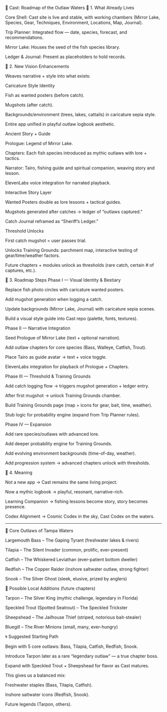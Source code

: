 🎣 Cast: Roadmap of the Outlaw Waters
🌌 1. What Already Lives

Core Shell: Cast site is live and stable, with working chambers (Mirror Lake, Species, Gear, Techniques, Environment, Locations, Map, Journal).

Trip Planner: Integrated flow — date, species, forecast, and recommendations.

Mirror Lake: Houses the seed of the fish species library.

Ledger & Journal: Present as placeholders to hold records.

📜 2. New Vision Enhancements

Weaves narrative + style into what exists:

Caricature Style Identity

Fish as wanted posters (before catch).

Mugshots (after catch).

Backgrounds/environment (trees, lakes, cattails) in caricature sepia style.

Entire app unified in playful outlaw logbook aesthetic.

Ancient Story + Guide

Prologue: Legend of Mirror Lake.

Chapters: Each fish species introduced as mythic outlaws with lore + tactics.

Narrator: Tairo, fishing guide and spiritual companion, weaving story and lesson.

ElevenLabs voice integration for narrated playback.

Interactive Story Layer

Wanted Posters double as lore lessons + tactical guides.

Mugshots generated after catches → ledger of “outlaws captured.”

Catch Journal reframed as “Sheriff’s Ledger.”

Threshold Unlocks

First catch mugshot = user passes trial.

Unlocks Training Grounds: parchment map, interactive testing of gear/time/weather factors.

Future chapters + modules unlock as thresholds (rare catch, certain # of captures, etc.).

🌿 3. Roadmap Steps
Phase I — Visual Identity & Bestiary

Replace fish photo circles with caricature wanted posters.

Add mugshot generation when logging a catch.

Update backgrounds (Mirror Lake, Journal) with caricature sepia scenes.

Build a visual style guide into Cast repo (palette, fonts, textures).

Phase II — Narrative Integration

Seed Prologue of Mirror Lake (text + optional narration).

Add outlaw chapters for core species (Bass, Walleye, Catfish, Trout).

Place Tairo as guide avatar → text + voice toggle.

ElevenLabs integration for playback of Prologue + Chapters.

Phase III — Threshold & Training Grounds

Add catch logging flow → triggers mugshot generation + ledger entry.

After first mugshot → unlock Training Grounds chamber.

Build Training Grounds page (map + icons for gear, bait, time, weather).

Stub logic for probability engine (expand from Trip Planner rules).

Phase IV — Expansion

Add rare species/outlaws with advanced lore.

Add deeper probability engine for Training Grounds.

Add evolving environment backgrounds (time-of-day, weather).

Add progression system → advanced chapters unlock with thresholds.

🌟 4. Meaning

Not a new app → Cast remains the same living project.

Now a mythic logbook → playful, resonant, narrative-rich.

Learning Companion → fishing lessons become story, story becomes presence.

Codex Alignment → Cosmic Codex in the sky, Cast Codex on the waters.


----

🎣 Core Outlaws of Tampa Waters

Largemouth Bass – The Gaping Tyrant (freshwater lakes & rivers)

Tilapia – The Silent Invader (common, prolific, ever-present)

Catfish – The Whiskered Leviathan (ever-patient bottom dweller)

Redfish – The Copper Raider (inshore saltwater outlaw, strong fighter)

Snook – The Silver Ghost (sleek, elusive, prized by anglers)

🌿 Possible Local Additions (future chapters)

Tarpon – The Silver King (mythic challenge, legendary in Florida)

Speckled Trout (Spotted Seatrout) – The Speckled Trickster

Sheepshead – The Jailhouse Thief (striped, notorious bait-stealer)

Bluegill – The River Minions (small, many, ever-hungry)

🌀 Suggested Starting Path

Begin with 5 core outlaws: Bass, Tilapia, Catfish, Redfish, Snook.

Introduce Tarpon later as a rare “legendary outlaw” — a true chapter boss.

Expand with Speckled Trout + Sheepshead for flavor as Cast matures.

This gives us a balanced mix:

Freshwater staples (Bass, Tilapia, Catfish).

Inshore saltwater icons (Redfish, Snook).

Future legends (Tarpon, others).